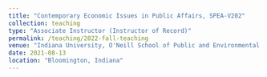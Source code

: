 ```yaml
---
title: "Contemporary Economic Issues in Public Affairs, SPEA-V202"
collection: teaching
type: "Associate Instructor (Instructor of Record)"
permalink: /teaching/2022-fall-teaching
venue: "Indiana University, O'Neill School of Public and Environmental Affairs"
date: 2021-08-13
location: "Bloomington, Indiana"
---
```



